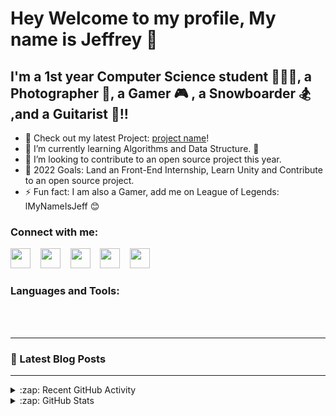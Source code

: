 # Hey Welcome to my profile, My name is Jeffrey 👋 

<!-- Add status here -->


## I'm a 1st year Computer Science student 🧑🏽‍💻, a Photographer 📸, a Gamer 🎮 , a Snowboarder 🏂  ,and a Guitarist 🎸!!
<!-- project name then the link to that project -->
- 🔭 Check out my latest Project: [project name][course]!
- 🌱 I’m currently learning Algorithms and Data Structure. 🤣
- 👯 I’m looking to contribute to an open source project this year.
- 🥅 2022 Goals: Land an Front-End Internship, Learn Unity and Contribute to an open source project.
- ⚡ Fun fact: I am also a Gamer, add me on League of Legends: lMyNameIsJeff 😊 

### Connect with me:
<!-- Icons  -->
[<img height="32" width="32" src="https://simpleicons.now.sh/linkedin/fff" target="_blank"/>][linkedin]
&nbsp;&nbsp;
[<img height="32" width="32" src="https://simpleicons.now.sh/instagram/fff" />][instagram]
&nbsp;&nbsp;
[<img height="32" width="32" src="https://simpleicons.now.sh/unsplash/fff" />][unsplash]
&nbsp;&nbsp;
[<img height="32" width="32" src="https://simpleicons.now.sh/facebook/fff" />][facebook]
&nbsp;&nbsp;
[<img height="32" width="32" src="https://simpleicons.now.sh/twitter/fff" />][twitter]

<!-- Separate languages and tools  -->
### Languages and Tools:


<br />
<br />

---

### 📕 Latest Blog Posts

<!-- BLOG-POST-LIST:START -->
<!-- BLOG-POST-LIST:END -->

---

<details>
  <summary>:zap: Recent GitHub Activity</summary>
  
<!--START_SECTION:activity-->
1. ❌ Closed PR [#5](https://github.com/codeSTACKr/nft-landing-page/pull/5) in [codeSTACKr/nft-landing-page](https://github.com/codeSTACKr/nft-landing-page)
2. 💪 Opened PR [#1580](https://github.com/anuraghazra/github-readme-stats/pull/1580) in [anuraghazra/github-readme-stats](https://github.com/anuraghazra/github-readme-stats)
3. 🗣 Commented on [#1572](https://github.com/anuraghazra/github-readme-stats/issues/1572) in [anuraghazra/github-readme-stats](https://github.com/anuraghazra/github-readme-stats)
4. 🎉 Merged PR [#1](https://github.com/mongodb-developer/mongodb-ecommerce/pull/1) in [mongodb-developer/mongodb-ecommerce](https://github.com/mongodb-developer/mongodb-ecommerce)
5. 💪 Opened PR [#1](https://github.com/mongodb-developer/mongodb-ecommerce/pull/1) in [mongodb-developer/mongodb-ecommerce](https://github.com/mongodb-developer/mongodb-ecommerce)
<!--END_SECTION:activity-->

</details>

<details>
  <summary>:zap: GitHub Stats</summary>

  <img align="left" alt="codeSTACKr's GitHub Stats" src="https://github-readme-stats.vercel.app/api?username=jgrospe92&show_icons=true&hide_border=false&title_color=ff652f&icon_color=FFE400&bg_color=09131B&text_color=ffffff&border_color=0c1a25" />

</details>

<!-- Social Media links  -->
[linkedin]: https://www.linkedin.com/in/jeffreygrospe/
[instagram]: https://www.instagram.com
[unsplash]: https://unsplash.com/@jgrospe
[facebook]: https://www.facebook.com/jeffrey.grospe
[twitter]: https://twitter.com/jeffrey_grospe

[website]: https://codeSTACKr.com
[course]: http://vsCodeHero.com
[twitter]: https://twitter.com/codeSTACKr
[youtube]: https://youtube.com/codeSTACKr
[instagram]: https://instagram.com/codeSTACKr
[linkedin]: https://linkedin.com/in/codeSTACKr
[webdevplaylist]: https://www.youtube.com/playlist?list=PLkwxH9e_vrAJ0WbEsFA9W3I1W-g_BTsbt
[jsplaylist]: https://www.youtube.com/playlist?list=PLkwxH9e_vrALRJKu7wfXby3MKeflhTu6B
[cssplaylist]: https://www.youtube.com/playlist?list=PLkwxH9e_vrALSdvZuEh6gqQdmDoDIoqz4
[reactplaylist]: https://www.youtube.com/playlist?list=PLkwxH9e_vrAK4TdffpxKY3QGyHCpxFcQ0

<!---
jgrospe92/jgrospe92 is a ✨ special ✨ repository because its `README.md` (this file) appears on your GitHub profile.
You can click the Preview link to take a look at your changes.
--->
